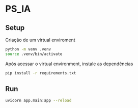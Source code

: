 # PS_IA

## Setup

Criação de um virtual enviroment

```bash
python -m venv .venv
source .venv/bin/activate
```

Após acessar o virtual environment, instale as dependências

```bash
pip install -r requirements.txt
```

## Run

```bash
uvicorn app.main:app --reload
```





